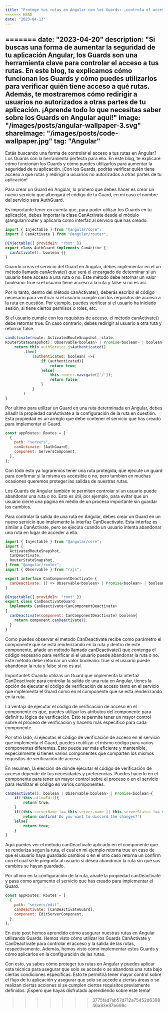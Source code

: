 ```yaml
---
title: "Protege tus rutas en Angular con los Guards: ¡controla el acceso y la salida de rutas de manera eficiente!"
<<<<<<< HEAD
date: "2023-04-13"
---
```

=======
date: "2023-04-20"
description: "Si buscas una forma de aumentar la seguridad de tu aplicación Angular, los Guards son una herramienta clave para controlar el acceso a tus rutas. En este blog, te explicamos cómo funcionan los Guards y cómo puedes utilizarlos para verificar quién tiene acceso a qué rutas. Además, te mostraremos cómo redirigir a usuarios no autorizados a otras partes de tu aplicación. ¡Aprende todo lo que necesitas saber sobre los Guards en Angular aquí!"
image: "/images/posts/angular-wallpaper-3.svg"
shareImage: "/images/posts/code-wallpaper.jpg"
tag: "Angular"
---

Estás buscando una forma de controlar el acceso a tus rutas en Angular? Los Guards son la herramienta perfecta para ello. En este blog, te explicaré cómo funcionan los Guards y cómo puedes utilizarlos para aumentar la seguridad de tu aplicación. ¡Con los Guards, podrás verificar quién tiene acceso a qué rutas y redirigir a usuarios no autorizados a otras partes de tu aplicación!

Para crear un Guard en Angular, lo primero que debes hacer es crear un nuevo servicio que albergará el código de tu Guard, en mi caso el nombre del servicio sera AuthGuard.

Es importante tener en cuenta que, para poder utilizar los Guards en tu aplicación, debes importar la clase CanActivate desde el módulo @angular/router y aplicarla como interfaz al servicio que has creado.

```javascript {monokai}
import { Injectable } from "@angular/core";
import { CanActivate } from "@angular/router";

@Injectable({ provideIn: "root" })
export class AuthGuard implements CanActive {
  canActivate(): boolean {}
}
```

Cuando creas el servicio del Guard en Angular, debes implementar en el un método llamado canActivate() que será el encargado de determinar si un usuario tiene acceso a una ruta o no. Este método debe retornar un valor booleano: true si el usuario tiene acceso a la ruta y false si no es así.

Por lo tanto, dentro del método canActivate(), deberás escribir el código necesario para verificar si el usuario cumple con los requisitos de acceso a la ruta en cuestión. Por ejemplo, puedes verificar si el usuario ha iniciado sesión, si tiene ciertos permisos o roles, etc.

Si el usuario cumple con los requisitos de acceso, el método canActivate() debe retornar true. En caso contrario, debes redirigir al usuario a otra ruta y retornar false.

```javascript {monokai}
canActivate(route: ActivatedRouteSnapshot, state:
RouterStateSnapshot): Observable<boolean> | Promise<boolean> | boolean{
    return this.authService.isAuthenticated()
        .then(
            (authenticated: boolean) =>{
                if (authenticated){
                    return true;
                }else{
                    this.router.navigate(['/']);
                    return false;
                }
            }
        )
}
```

Por ultimo para utilizar un Guard en una ruta determinada en Angular, debes añadir la propiedad canActivate a la configuración de la ruta en cuestión. Esta propiedad es un arreglo que debe contener el servicio que has creado para implementar el Guard.

```javascript {monokai}
const appRoutes: Routes = [
  {
    path: "servers",
    canActivate: [AuthGuard],
    component: ServersComponent,
  },
];
```

Con todo esto ya lograremos tener una ruta protegida, que ejecute un guard para confirmar si la misma es accesible o no, pero tambien en muchas ocasiones queremos proteger las salidas de nuestras rutas.

Los Guards de Angular también te permiten controlar si un usuario puede abandonar una ruta o no. Esto es útil, por ejemplo, para evitar que un usuario cierre una página en medio de un proceso importante sin guardar los cambios.

Para controlar la salida de una ruta en Angular, debes crear un Guard en un nuevo servicio que implemente la interfaz CanDeactivate. Esta interfaz es similar a CanActivate, pero se ejecuta cuando un usuario intenta abandonar una ruta en lugar de acceder a ella.

```javascript {monokai}
import { Injectable } from "@angular/core";
import {
  ActivatedRouteSnapshot,
  CanDeactivate,
  RouterStateSnapshot,
} from "@angular/router";
import { Observable } from "rxjs";

export interface CanComponentDeactivate {
  canDeactivate: () => Observable<boolean> | Promise<boolean> | boolean;
}

@Injectable({ provideIn: "root" })
export class CanDeactivateGuard
  implements CanDeactivate<CanComponentDeactivate>
{
  canDeactivate(component: CanComponentDeactivate) boolean{
    return component.canDeactivate();
  }
}
```

Como puedes observar el metodo CanDeactivate recibe como parámetro el componente que se está renderizando en la ruta y dentro de este componente, añade un método llamado canDeactivate() que contenga el código necesario para verificar si el usuario puede abandonar la ruta o no. Este método debe retornar un valor booleano: true si el usuario puede abandonar la ruta y false si no es así.

Importante!: Cuando utilizas un Guard que implementa la interfaz CanDeactivate para controlar la salida de una ruta en Angular, tienes la opción de ejecutar el código de verificación de acceso tanto en el servicio que implementa el Guard como en el componente que se está renderizando en la ruta.

La ventaja de ejecutar el código de verificación de acceso en el componente es que, puedes utilizar los atributos del componente para definir tu lógica de verificación. Esto te permite tener un mayor control sobre el proceso de verificación y hacerlo más específico para cada componente.

Por otro lado, si ejecutas el código de verificación de acceso en el servicio que implementa el Guard, puedes reutilizar el mismo código para varios componentes diferentes. Esto puede ser más eficiente y mantenible, especialmente si tienes varios componentes que comparten los mismos requisitos de verificación de acceso.

En resumen, la elección de dónde ejecutar el código de verificación de acceso depende de tus necesidades y preferencias. Puedes hacerlo en el componente para tener un mayor control sobre el proceso o en el servicio para reutilizar el código en varios componentes.

```javascript {monokai}
canDeactivate(): boolean | Observable<boolean> | Promise<boolean>{
    if(!this.allowEdit){
        return true;
    }
    if((this.serverName !== this.server.name || this.serverStatus !== this.server.status) && !this.changesSaved){
        return confirm('Do you want to discard the changes?')
    }else{
        return true;
    }
}
```

Aqui puedes ver el metodo canDeactivate aplicado en el componente que se renderiza segun la ruta, el cual en mi ejemplo retorna true en caso de que el usuario haya guardado cambios o en el otro caso retorna un confirm con el cual se le pregunta al usuario si desea abandonar la ruta sin que sus cambios se hayan guardado.

Por ultimo en la configuración de la ruta, añade la propiedad canDeactivate y pasa como argumento el servicio que has creado para implementar el Guard.

```javascript {monokai}
const appRoutes: Routes = [
  {
    path: "servers/edit",
    canDeactivate: [CanDeactivateGuard],
    component: EditServerComponent,
  },
];
```

En este post hemos aprendido cómo asegurar nuestras rutas en Angular utilizando Guards. Hemos visto cómo utilizar los Guards CanActivate y CanDeactivate para controlar el acceso y la salida de las rutas, respectivamente. Además, hemos visto cómo implementar estos Guards y cómo aplicarlos en la configuración de las rutas.

Con esto, ya sabes cómo proteger tus rutas en Angular y puedes aplicar esta técnica para asegurar que solo se accede o se abandona una ruta bajo ciertas condiciones específicas. Esto te permitirá tener mayor control sobre el flujo de tu aplicación y asegurar que solo se accede a ciertas áreas o se realizan ciertas acciones si se cumplen ciertos requisitos previamente definidos. ¡Espero que hayas disfrutado aprendiendo sobre este tema!
>>>>>>> 3775fad7ab57d712a75452d639846a83e87b698c
